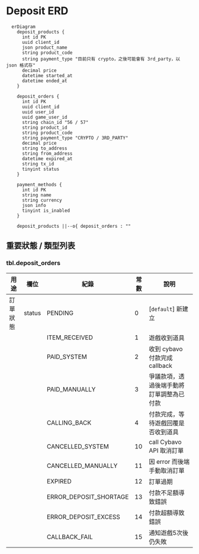 # Deposit ERD
```mermaid
  erDiagram
    deposit_products {
      int id PK
      uuid client_id
      json product_name
      string product_code
      string payment_type "目前只有 crypto，之後可能會有 3rd_party，以 json 格式存"
      decimal price
      datetime started_at
      datetime ended_at
    }

    deposit_orders {
      int id PK
      uuid client_id
      uuid user_id
      uuid game_user_id
      string chain_id "56 / 57"
      string product_id
      string product_code
      string payment_type "CRYPTO / 3RD_PARTY"
      decimal price
      string to_address
      string from_address
      datetime expired_at
      string tx_id
      tinyint status
    }
    
    payment_methods {
      int id PK
      string name
      string currency
      json info
      tinyint is_inabled
    }

    deposit_products ||--o{ deposit_orders : ""

```


## 重要狀態 / 類型列表

### tbl.deposit_orders
| 用途 | 欄位 | 紀錄 | 常數 | 說明 |
| --- | --- | --- | --- | --- |
| 訂單狀態 | status | PENDING | 0 | [`default`] 新建立 |
||| ITEM_RECEIVED | 1 | 遊戲收到道具 |
||| PAID_SYSTEM | 2 | 收到 cybavo 付款完成 callback |
||| PAID_MANUALLY | 3 | 爭議款項，透過後端手動將訂單調整為已付款 |
||| CALLING_BACK | 4 | 付款完成，等待遊戲回覆是否收到道具 |
||| CANCELLED_SYSTEM | 10 | call Cybavo API 取消訂單 |
||| CANCELLED_MANUALLY | 11 | 因 error 而後端手動取消訂單 |
||| EXPIRED | 12 | 訂單過期 |
||| ERROR_DEPOSIT_SHORTAGE | 13 | 付款不足額導致錯誤 |
||| ERROR_DEPOSIT_EXCESS | 14 | 付款超額導致錯誤 |
||| CALLBACK_FAIL | 15 | 通知遊戲5次後仍失敗 |